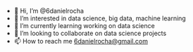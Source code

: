 - 👋 Hi, I’m @6danielrocha
- 👀 I’m interested in data science, big data, machine learning
- 🌱 I’m currently learning working on data science
- 💞️ I’m looking to collaborate on data science projects
- 📫 How to reach me 6danielrocha@gmail.com

<!---
6danielrocha/6danielrocha is a ✨ special ✨ repository because its `README.md` (this file) appears on your GitHub profile.
You can click the Preview link to take a look at your changes.
--->

